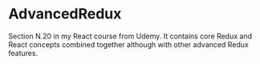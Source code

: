# AdvancedRedux
Section N.20 in my React course from Udemy. It contains core Redux and React concepts combined together although with other advanced Redux features.
